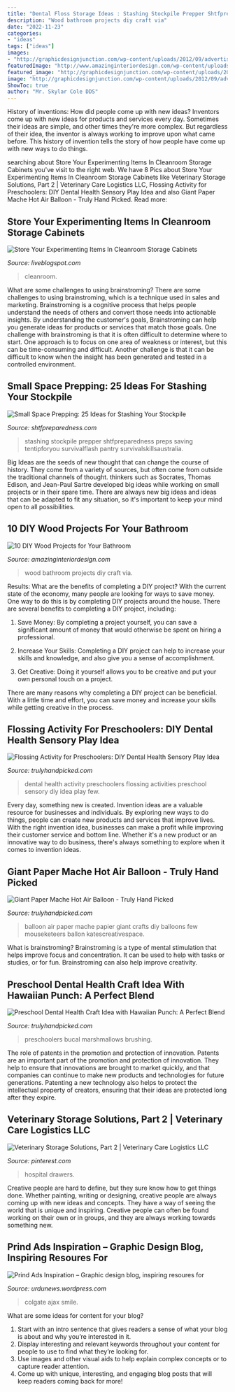 ```yaml
---
title: "Dental Floss Storage Ideas : Stashing Stockpile Prepper Shtfpreparedness Preps Saving Tentipforyou Survivalflash Pantry Survivalskillsaustralia"
description: "Wood bathroom projects diy craft via"
date: "2022-11-23"
categories:
- "ideas"
tags: ["ideas"]
images:
- "http://graphicdesignjunction.com/wp-content/uploads/2012/09/advertising+posters+33.jpg"
featuredImage: "http://www.amazinginteriordesign.com/wp-content/uploads/2017/08/10-DIY-Wood-Projects-for-Your-Bathroom-4.jpg"
featured_image: "http://graphicdesignjunction.com/wp-content/uploads/2012/09/advertising+posters+33.jpg"
image: "http://graphicdesignjunction.com/wp-content/uploads/2012/09/advertising+posters+33.jpg"
ShowToc: true
author: "Mr. Skylar Cole DDS"
---
```



History of inventions: How did people come up with new ideas?
Inventors come up with new ideas for products and services every day. Sometimes their ideas are simple, and other times they're more complex. But regardless of their idea, the inventor is always working to improve upon what came before. This history of invention tells the story of how people have come up with new ways to do things.

	

		
searching about Store Your Experimenting Items In Cleanroom Storage Cabinets you've visit to the right web. We have 8 Pics about Store Your Experimenting Items In Cleanroom Storage Cabinets like Veterinary Storage Solutions, Part 2 | Veterinary Care Logistics LLC, Flossing Activity for Preschoolers: DIY Dental Health Sensory Play Idea and also Giant Paper Mache Hot Air Balloon - Truly Hand Picked. Read more:
		
    
## Store Your Experimenting Items In Cleanroom Storage Cabinets

<img loading=lazy src="https://liveblogspot.com/wp-content/uploads/2020/04/cleam-room-storage-1000x600.jpg" onerror="this.onerror=null;this.src='https://tse4.mm.bing.net/th?id=OIP.iHySzu82FJWhROSrr998EQHaEc&amp;pid=15.1';" alt="Store Your Experimenting Items In Cleanroom Storage Cabinets">

_Source: liveblogspot.com_

>cleanroom. 

	

What are some challenges to using brainstroming?
There are some challenges to using brainstroming, which is a technique used in sales and marketing. Brainstroming is a cognitive process that helps people understand the needs of others and convert those needs into actionable insights. By understanding the customer's goals, Brainstroming can help you generate ideas for products or services that match those goals.
One challenge with brainstroming is that it is often difficult to determine where to start. One approach is to focus on one area of weakness or interest, but this can be time-consuming and difficult. Another challenge is that it can be difficult to know when the insight has been generated and tested in a controlled environment.

    
## Small Space Prepping: 25 Ideas For Stashing Your Stockpile

<img loading=lazy src="https://www.shtfpreparedness.com/wp-content/uploads/2017/03/Small-Space-Prepping-25-Ideas-for-Stashing-Your-Stockpile-pin-512x1024.jpg" onerror="this.onerror=null;this.src='https://tse2.mm.bing.net/th?id=OIP.AzfvMzhk-PlGWTIQ_A4zWwHaO0&amp;pid=15.1';" alt="Small Space Prepping: 25 Ideas for Stashing Your Stockpile">

_Source: shtfpreparedness.com_

>stashing stockpile prepper shtfpreparedness preps saving tentipforyou survivalflash pantry survivalskillsaustralia. 

	

Big Ideas are the seeds of new thought that can change the course of history. They come from a variety of sources, but often come from outside the traditional channels of thought. thinkers such as Socrates, Thomas Edison, and Jean-Paul Sartre developed big ideas while working on small projects or in their spare time. There are always new big ideas and ideas that can be adapted to fit any situation, so it's important to keep your mind open to all possibilities.

    
## 10 DIY Wood Projects For Your Bathroom

<img loading=lazy src="http://www.amazinginteriordesign.com/wp-content/uploads/2017/08/10-DIY-Wood-Projects-for-Your-Bathroom-4.jpg" onerror="this.onerror=null;this.src='https://tse1.mm.bing.net/th?id=OIP.0nzC3cgD9vU1GnlY8W6L7wHaHt&amp;pid=15.1';" alt="10 DIY Wood Projects for Your Bathroom">

_Source: amazinginteriordesign.com_

>wood bathroom projects diy craft via. 

	

Results: What are the benefits of completing a DIY project?
With the current state of the economy, many people are looking for ways to save money. One way to do this is by completing DIY projects around the house. There are several benefits to completing a DIY project, including:
1. Save Money: By completing a project yourself, you can save a significant amount of money that would otherwise be spent on hiring a professional.

2. Increase Your Skills: Completing a DIY project can help to increase your skills and knowledge, and also give you a sense of accomplishment.

3. Get Creative: Doing it yourself allows you to be creative and put your own personal touch on a project.

There are many reasons why completing a DIY project can be beneficial. With a little time and effort, you can save money and increase your skills while getting creative in the process.

    
## Flossing Activity For Preschoolers: DIY Dental Health Sensory Play Idea

<img loading=lazy src="https://trulyhandpicked.com/wp-content/uploads/2019/04/flossing-activity-for-preschoolers-1555481000gkn84-1024x682.jpg" onerror="this.onerror=null;this.src='https://tse3.mm.bing.net/th?id=OIP.IovfOiVR3kWYdnIgr490YAHaE7&amp;pid=15.1';" alt="Flossing Activity for Preschoolers: DIY Dental Health Sensory Play Idea">

_Source: trulyhandpicked.com_

>dental health activity preschoolers flossing activities preschool sensory diy idea play few. 

	

Every day, something new is created. Invention ideas are a valuable resource for businesses and individuals. By exploring new ways to do things, people can create new products and services that improve lives. With the right invention idea, businesses can make a profit while improving their customer service and bottom line. Whether it's a new product or an innovative way to do business, there's always something to explore when it comes to invention ideas.

    
## Giant Paper Mache Hot Air Balloon - Truly Hand Picked

<img loading=lazy src="https://trulyhandpicked.com/wp-content/uploads/2019/02/allezles-mouseketeers-or-how-to-make-a-giant-papiermch-hot-air-balloon-1550640507nkg84.jpg" onerror="this.onerror=null;this.src='https://tse3.mm.bing.net/th?id=OIP.zl9dAHqlJOY7qMTVYoc61QHaJ4&amp;pid=15.1';" alt="Giant Paper Mache Hot Air Balloon - Truly Hand Picked">

_Source: trulyhandpicked.com_

>balloon air paper mache papier giant crafts diy balloons few mouseketeers ballon katescreativespace. 

	

What is brainstroming?
Brainstroming is a type of mental stimulation that helps improve focus and concentration. It can be used to help with tasks or studies, or for fun. Brainstroming can also help improve creativity.

    
## Preschool Dental Health Craft Idea With Hawaiian Punch: A Perfect Blend

<img loading=lazy src="https://trulyhandpicked.com/wp-content/uploads/2019/04/preschool-playbook-february-1555491868k4ng8.jpg" onerror="this.onerror=null;this.src='https://tse3.mm.bing.net/th?id=OIP.K09jQxp50iimBI2eDt2ZkgAAAA&amp;pid=15.1';" alt="Preschool Dental Health Craft Idea with Hawaiian Punch: A Perfect Blend">

_Source: trulyhandpicked.com_

>preschoolers bucal marshmallows brushing. 

	

The role of patents in the promotion and protection of innovation.
Patents are an important part of the promotion and protection of innovation. They help to ensure that innovations are brought to market quickly, and that companies can continue to make new products and technologies for future generations. Patenting a new technology also helps to protect the intellectual property of creators, ensuring that their ideas are protected long after they expire.

    
## Veterinary Storage Solutions, Part 2 | Veterinary Care Logistics LLC

<img loading=lazy src="https://i.pinimg.com/736x/b9/b5/1c/b9b51cf662eaf7a87f50148601145ae6.jpg" onerror="this.onerror=null;this.src='https://tse1.mm.bing.net/th?id=OIP.H0pLSzenYhG1JsFmZiwJeQHaKm&amp;pid=15.1';" alt="Veterinary Storage Solutions, Part 2 | Veterinary Care Logistics LLC">

_Source: pinterest.com_

>hospital drawers. 

	

Creative people are hard to define, but they sure know how to get things done. Whether painting, writing or designing, creative people are always coming up with new ideas and concepts. They have a way of seeing the world that is unique and inspiring. Creative people can often be found working on their own or in groups, and they are always working towards something new.

    
## Prind Ads Inspiration – Graphic Design Blog, Inspiring Resoures For

<img loading=lazy src="http://graphicdesignjunction.com/wp-content/uploads/2012/09/advertising+posters+33.jpg" onerror="this.onerror=null;this.src='https://tse2.mm.bing.net/th?id=OIP.Epl4zJWr-2FevVmcmlSiMwHaLH&amp;pid=15.1';" alt="Prind Ads Inspiration – Graphic design blog, inspiring resoures for">

_Source: urdunews.wordpress.com_

>colgate ajax smile. 

	

What are some ideas for content for your blog?
1. Start with an intro sentence that gives readers a sense of what your blog is about and why you’re interested in it.
2. Display interesting and relevant keywords throughout your content for people to use to find what they’re looking for.
3. Use images and other visual aids to help explain complex concepts or to capture reader attention.
4. Come up with unique, interesting, and engaging blog posts that will keep readers coming back for more!

